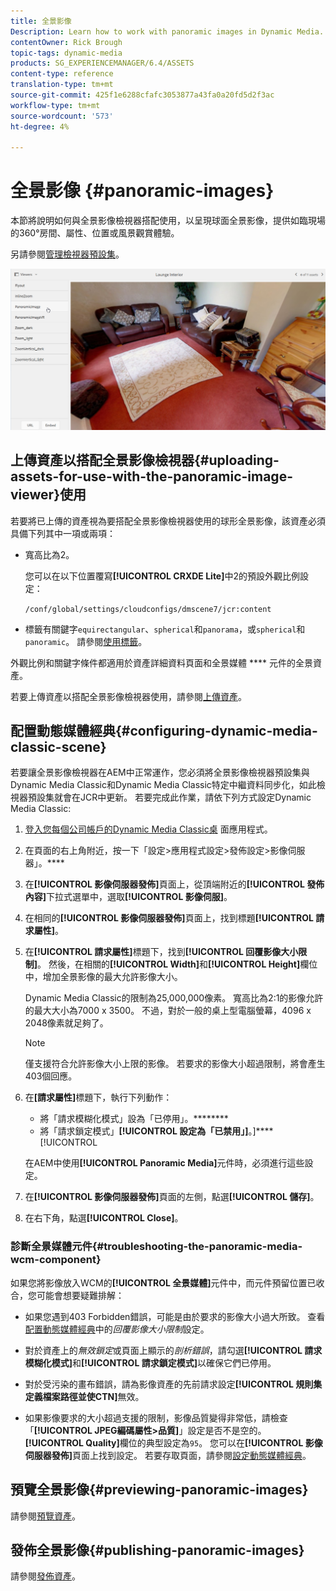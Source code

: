 ```yaml
---
title: 全景影像
Description: Learn how to work with panoramic images in Dynamic Media.
contentOwner: Rick Brough
topic-tags: dynamic-media
products: SG_EXPERIENCEMANAGER/6.4/ASSETS
content-type: reference
translation-type: tm+mt
source-git-commit: 425f1e6288cfafc3053877a43fa0a20fd5d2f3ac
workflow-type: tm+mt
source-wordcount: '573'
ht-degree: 4%

---
```



# 全景影像 {#panoramic-images}

本節將說明如何與全景影像檢視器搭配使用，以呈現球面全景影像，提供如臨現場的360°房間、屬性、位置或風景觀賞體驗。

另請參閱[管理檢視器預設集](managing-viewer-presets.md)。

![panoramic-image2](assets/panoramic-image2.png)

## 上傳資產以搭配全景影像檢視器{#uploading-assets-for-use-with-the-panoramic-image-viewer}使用

若要將已上傳的資產視為要搭配全景影像檢視器使用的球形全景影像，該資產必須具備下列其中一項或兩項：

* 寬高比為2。

   您可以在以下位置覆寫&#x200B;**[!UICONTROL CRXDE Lite]**&#x200B;中2的預設外觀比例設定：

   `/conf/global/settings/cloudconfigs/dmscene7/jcr:content`

* 標籤有關鍵字`equirectangular`、`spherical`和`panorama`，或`spherical`和`panoramic`。 請參閱[使用標籤](/help/sites-authoring/tags.md)。

外觀比例和關鍵字條件都適用於資產詳細資料頁面和全景媒體 **** 元件的全景資產。

若要上傳資產以搭配全景影像檢視器使用，請參閱[上傳資產](managing-assets-touch-ui.md#uploading-assets)。

## 配置動態媒體經典{#configuring-dynamic-media-classic-scene}

若要讓全景影像檢視器在AEM中正常運作，您必須將全景影像檢視器預設集與Dynamic Media Classic和Dynamic Media Classic特定中繼資料同步化，如此檢視器預設集就會在JCR中更新。 若要完成此作業，請依下列方式設定Dynamic Media Classic:

1. [登入您每個公司帳戶的Dynamic Media Classic桌](https://experienceleague.adobe.com/docs/dynamic-media-classic/using/intro/dynamic-media-classic-desktop-app.html?lang=en#system-requirements-dmc-app) 面應用程式。

1. 在頁面的右上角附近，按一下「設定>應用程式設定>發佈設定>影像伺服器」。****
1. 在&#x200B;**[!UICONTROL 影像伺服器發佈]**&#x200B;頁面上，從頂端附近的&#x200B;**[!UICONTROL 發佈內容]**&#x200B;下拉式選單中，選取&#x200B;**[!UICONTROL 影像伺服]**。

1. 在相同的&#x200B;**[!UICONTROL 影像伺服器發佈]**&#x200B;頁面上，找到標題&#x200B;**[!UICONTROL 請求屬性]**。
1. 在&#x200B;**[!UICONTROL 請求屬性]**&#x200B;標題下，找到&#x200B;**[!UICONTROL 回覆影像大小限制]**。 然後，在相關的&#x200B;**[!UICONTROL Width]**&#x200B;和&#x200B;**[!UICONTROL Height]**&#x200B;欄位中，增加全景影像的最大允許影像大小。

   Dynamic Media Classic的限制為25,000,000像素。 寬高比為2:1的影像允許的最大大小為7000 x 3500。 不過，對於一般的桌上型電腦螢幕，4096 x 2048像素就足夠了。

   >[!NOTE]
   >
   >僅支援符合允許影像大小上限的影像。 若要求的影像大小超過限制，將會產生403個回應。

1. 在&#x200B;**[請求屬性]**&#x200B;標題下，執行下列動作：

   * 將「請求模糊化模式」設為「已停用」。********
   * 將「請求鎖定模式」**[!UICONTROL 設定為「已禁用」]**。]****[!UICONTROL 

   在AEM中使用&#x200B;**[!UICONTROL Panoramic Media]**&#x200B;元件時，必須進行這些設定。

1. 在&#x200B;**[!UICONTROL 影像伺服器發佈]**&#x200B;頁面的左側，點選&#x200B;**[!UICONTROL 儲存]**。

1. 在右下角，點選&#x200B;**[!UICONTROL Close]**。

### 診斷全景媒體元件{#troubleshooting-the-panoramic-media-wcm-component}

如果您將影像放入WCM的&#x200B;**[!UICONTROL 全景媒體]**&#x200B;元件中，而元件預留位置已收合，您可能會想要疑難排解：

* 如果您遇到403 Forbidden錯誤，可能是由於要求的影像大小過大所致。 查看[配置動態媒體經典](#configuring-dynamic-media-classic-scene)中的&#x200B;*回覆影像大小限制*&#x200B;設定。

* 對於資產上的&#x200B;*無效鎖定*&#x200B;或頁面上顯示的&#x200B;*剖析錯誤*，請勾選&#x200B;**[!UICONTROL 請求模糊化模式]**&#x200B;和&#x200B;**[!UICONTROL 請求鎖定模式]**&#x200B;以確保它們已停用。
* 對於受污染的畫布錯誤，請為影像資產的先前請求設定&#x200B;**[!UICONTROL 規則集定義檔案路徑並使CTN]**&#x200B;無效。
* 如果影像要求的大小超過支援的限制，影像品質變得非常低，請檢查「**[!UICONTROL JPEG編碼屬性>品質]**」設定是否不是空的。 **[!UICONTROL Quality]**&#x200B;欄位的典型設定為`95`。 您可以在&#x200B;**[!UICONTROL 影像伺服器發佈]**&#x200B;頁面上找到設定。 若要存取頁面，請參閱[設定動態媒體經典](#configuring-dynamic-media-classic-scene)。

## 預覽全景影像{#previewing-panoramic-images}

請參閱[預覽資產](previewing-assets.md)。

## 發佈全景影像{#publishing-panoramic-images}

請參閱[發佈資產](publishing-dynamicmedia-assets.md)。
